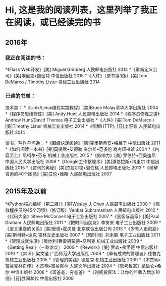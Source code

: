 Hi, 这是我的阅读列表，这里列举了我正在阅读，或已经读完的书
=========

## 2016年
### 我正在阅读的书：
*《Flask Web开发》[美] Miguel Grinberg 人民邮电出版社 2014
*《重新定义公司》[美]埃里克•施密特 中信出版社 2015
*《人件》（原书第3版）[美]Tom DeMarco / Timothy Lister 机械工业出版社 2014

### 已读的书单：
技术类：
*《Unix/Linux编程实践教程》[美]Bruce Molay清华大学出版社 2004
*《程序员思维修炼》[美] Andy Hunt 人民邮电出版社 2014
*《程序员修炼之道》Andrew Hunt/David Thomas 电子工业出版社
*《人件》[美]Tom DeMarco / [美]Timothy Lister  机械工业出版社 2014
*《图解HTTP》[日]上野宣 人民邮电出版社 2014

读书、写作与沟通：
*《超级快速阅读》[德]克里斯蒂安•格吕宁 中信出版社 2011
*《如何阅读一本书》[美]莫提默•艾德勒 查尔斯•范多伦 商务印书馆 2004
*《内容至上》尼柯尔•芬东 机械工业出版社 2015
*《影响力》[美] 罗伯特•西奥迪尼 中国人民大学出版社 2006
*《Google工作整理术》[美]道格拉斯•梅里尔 中信出版社 2015
*《咨询的奥秘》[美]杰拉尔德•温伯格 人民邮电出版社 2013
*《破解咨询的40个困惑》[美]艾伦•维斯 人民邮电出版社 2007


## 2015年及以前
*《Python核心编程（第二版）》[美]Wesley J. Chun 人民邮电出版社 2008
*《高效程序员的45个习惯》（修订版）Venkat Subramaniam 人民邮电出版社 2010
*《代码大全》Steve McConnell 电子工业出版社 2007
*《黑客与画家》[美]Paul Graham 人民邮电出版社   2011
*《把时间当朋友》李笑来 电子工业出版社 2009
*《至关重要的关系》[美]里德•霍夫曼 北京联合出版公司 2013
*《少有人走的路》[美]斯科特•派克 吉林文史出版社 2007
*《暗时间》刘未鹏 电子工业出版社 2011
*《管理成就生活》[奥地利]弗雷德蒙德•马利克 机械工业出版社 2009
*《Getting Real》（一路求实） 2009
*《Rework》[美] 贾森•弗里德 中信出版社 2010
*《常识》梁文道 广西师范大学出版社 2009
*《卓有成效的管理者》德鲁克 机械工业出版社 2005
*《管理的实践》德鲁克 机械工业出版社 2009
*《本杰明•富兰克林自传》本杰明•富兰克林 人民文学出版社 2004
*《思考致富》拿破仑•希尔 中信出版社 2008
*《富爸爸，穷爸爸》
*《时间投资法：让你的年收入增加10倍》[日]胜间和代 中信出版社 2009
